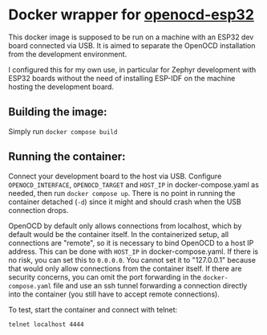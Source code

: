 # Docker wrapper for [openocd-esp32](https://github.com/espressif/openocd-esp32)

This docker image is supposed to be run on a machine with an ESP32 dev board connected via USB.
It is aimed to separate the OpenOCD installation from the development environment.

I configured this for my own use, in particular for Zephyr development with ESP32 boards without
the need of installing ESP-IDF on the machine hosting the development board.

## Building the image:

Simply run `docker compose build`

## Running the container:

Connect your development board to the host via USB. Configure  `OPENOCD_INTERFACE`, `OPENOCD_TARGET`
and `HOST_IP` in docker-compose.yaml as needed, then run `docker compose up`. There is no point in running
the container detached (`-d`) since it might and should crash when the USB connection drops.

OpenOCD by default only allows connections from localhost, which by default would be the container itself. In
the containerized setup, all connections are "remote", so it is necessary to bind OpenOCD to a host IP address.
This can be done with `HOST_IP` in docker-compose.yaml. If there is no risk, you can set this to `0.0.0.0`. You cannot set it to "127.0.0.1" because that would only allow connections from the container itself. If there are security concerns, you can omit the port forwarding in the `docker-compose.yaml` file and use an ssh tunnel forwarding a connection directly into the container (you still have to accept remote connections).

To test, start the container and connect with telnet:

```
telnet localhost 4444
```
